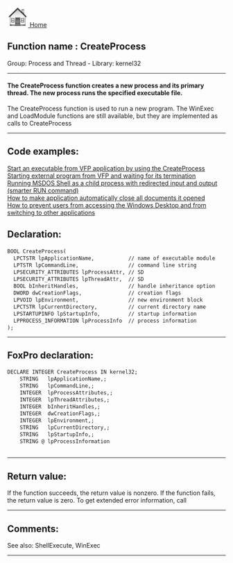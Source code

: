 [<img src="../../images/home.png"> Home ](https://github.com/VFPX/Win32API)  

## Function name : CreateProcess
Group: Process and Thread - Library: kernel32    
***  


#### The CreateProcess function creates a new process and its primary thread. The new process runs the specified executable file.

The CreateProcess function is used to run a new program. The WinExec and LoadModule functions are still available, but they are implemented as calls to CreateProcess
***  


## Code examples:
[Start an executable from VFP application by using the CreateProcess](../../samples/sample_003.md)  
[Starting external program from VFP and waiting for its termination](../../samples/sample_377.md)  
[Running MSDOS Shell as a child process with redirected input and output (smarter RUN command)](../../samples/sample_477.md)  
[How to make application automatically close all documents it opened](../../samples/sample_491.md)  
[How to prevent users from accessing the Windows Desktop and from switching to other applications](../../samples/sample_492.md)  

## Declaration:
```foxpro  
BOOL CreateProcess(
  LPCTSTR lpApplicationName,           // name of executable module
  LPTSTR lpCommandLine,                // command line string
  LPSECURITY_ATTRIBUTES lpProcessAttr, // SD
  LPSECURITY_ATTRIBUTES lpThreadAttr,  // SD
  BOOL bInheritHandles,                // handle inheritance option
  DWORD dwCreationFlags,               // creation flags
  LPVOID lpEnvironment,                // new environment block
  LPCTSTR lpCurrentDirectory,          // current directory name
  LPSTARTUPINFO lpStartupInfo,         // startup information
  LPPROCESS_INFORMATION lpProcessInfo  // process information
);  
```  
***  


## FoxPro declaration:
```foxpro  
DECLARE INTEGER CreateProcess IN kernel32;
	STRING   lpApplicationName,;
	STRING   lpCommandLine,;
	INTEGER  lpProcessAttributes,;
	INTEGER  lpThreadAttributes,;
	INTEGER  bInheritHandles,;
	INTEGER  dwCreationFlags,;
	INTEGER  lpEnvironment,;
	STRING   lpCurrentDirectory,;
	STRING   lpStartupInfo,;
	STRING @ lpProcessInformation
  
```  
***  


## Return value:
If the function succeeds, the return value is nonzero.
If the function fails, the return value is zero. To get extended error information, call 
  
***  


## Comments:
See also: ShellExecute, WinExec   
  
***  

